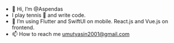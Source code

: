 - 👋 Hi, I’m @Aspendas
- I play tennis 🎾 and write code.
- 👀 I’m using Flutter and SwiftUI on mobile. React.js and Vue.js on frontend.
- 📫 How to reach me umutyasin2001@gmail.com

<!---
Aspendas/Aspendas is a ✨ special ✨ repository because its `README.md` (this file) appears on your GitHub profile.
You can click the Preview link to take a look at your changes.
--->
